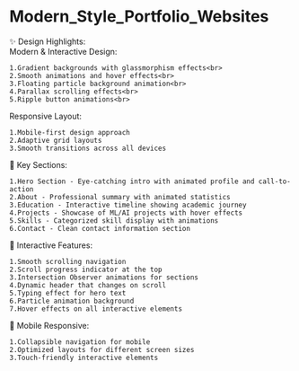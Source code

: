 # Modern_Style_Portfolio_Websites
✨ Design Highlights:<br>
Modern & Interactive Design:<br>

    1.Gradient backgrounds with glassmorphism effects<br>
    2.Smooth animations and hover effects<br>
    3.Floating particle background animation<br>
    4.Parallax scrolling effects<br>
    5.Ripple button animations<br>

Responsive Layout:<br>

    1.Mobile-first design approach
    2.Adaptive grid layouts
    3.Smooth transitions across all devices

🚀 Key Sections:<br>

    1.Hero Section - Eye-catching intro with animated profile and call-to-action
    2.About - Professional summary with animated statistics
    3.Education - Interactive timeline showing academic journey
    4.Projects - Showcase of ML/AI projects with hover effects
    5.Skills - Categorized skill display with animations
    6.Contact - Clean contact information section

🎯 Interactive Features:<br>

    1.Smooth scrolling navigation
    2.Scroll progress indicator at the top
    3.Intersection Observer animations for sections
    4.Dynamic header that changes on scroll
    5.Typing effect for hero text
    6.Particle animation background
    7.Hover effects on all interactive elements

📱 Mobile Responsive:<br>

    1.Collapsible navigation for mobile
    2.Optimized layouts for different screen sizes
    3.Touch-friendly interactive elements
